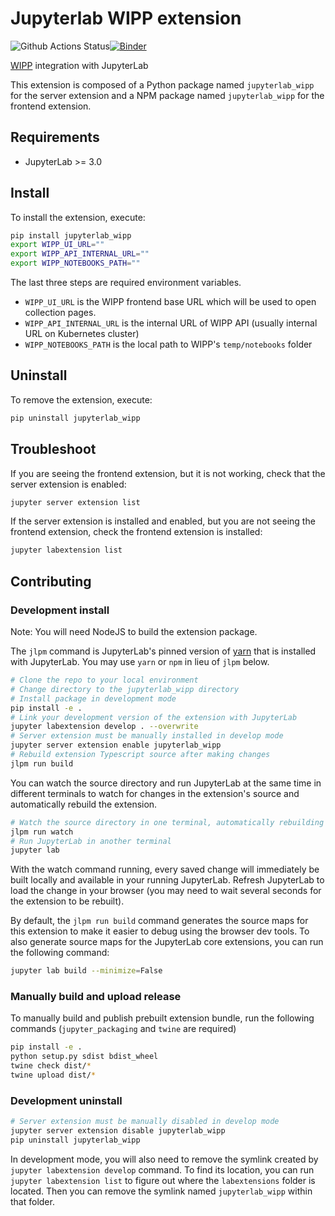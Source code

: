 # Jupyterlab WIPP extension

![Github Actions Status](https://github.com/labshare/jupyterlab-extensions.git/workflows/Build/badge.svg)[![Binder](https://mybinder.org/badge_logo.svg)](https://mybinder.org/v2/gh/labshare/jupyterlab-extensions.git/main?urlpath=lab)

[WIPP](https://github.com/usnistgov/wipp) integration with JupyterLab

This extension is composed of a Python package named `jupyterlab_wipp`
for the server extension and a NPM package named `jupyterlab_wipp`
for the frontend extension.


## Requirements

* JupyterLab >= 3.0

## Install

To install the extension, execute:

```bash
pip install jupyterlab_wipp
export WIPP_UI_URL=""
export WIPP_API_INTERNAL_URL=""
export WIPP_NOTEBOOKS_PATH=""
```

The last three steps are required environment variables. 

- `WIPP_UI_URL` is the WIPP frontend base URL which will be used to open collection pages.
- `WIPP_API_INTERNAL_URL` is the internal URL of WIPP API (usually internal URL on Kubernetes cluster)
- `WIPP_NOTEBOOKS_PATH` is the local path to WIPP's `temp/notebooks` folder

## Uninstall

To remove the extension, execute:

```bash
pip uninstall jupyterlab_wipp
```


## Troubleshoot

If you are seeing the frontend extension, but it is not working, check
that the server extension is enabled:

```bash
jupyter server extension list
```

If the server extension is installed and enabled, but you are not seeing
the frontend extension, check the frontend extension is installed:

```bash
jupyter labextension list
```


## Contributing

### Development install

Note: You will need NodeJS to build the extension package.

The `jlpm` command is JupyterLab's pinned version of
[yarn](https://yarnpkg.com/) that is installed with JupyterLab. You may use
`yarn` or `npm` in lieu of `jlpm` below.

```bash
# Clone the repo to your local environment
# Change directory to the jupyterlab_wipp directory
# Install package in development mode
pip install -e .
# Link your development version of the extension with JupyterLab
jupyter labextension develop . --overwrite
# Server extension must be manually installed in develop mode
jupyter server extension enable jupyterlab_wipp
# Rebuild extension Typescript source after making changes
jlpm run build
```

You can watch the source directory and run JupyterLab at the same time in different terminals to watch for changes in the extension's source and automatically rebuild the extension.

```bash
# Watch the source directory in one terminal, automatically rebuilding when needed
jlpm run watch
# Run JupyterLab in another terminal
jupyter lab
```

With the watch command running, every saved change will immediately be built locally and available in your running JupyterLab. Refresh JupyterLab to load the change in your browser (you may need to wait several seconds for the extension to be rebuilt).

By default, the `jlpm run build` command generates the source maps for this extension to make it easier to debug using the browser dev tools. To also generate source maps for the JupyterLab core extensions, you can run the following command:

```bash
jupyter lab build --minimize=False
```

### Manually build and upload release

To manually build and publish prebuilt extension bundle, run the following commands (`jupyter_packaging` and `twine` are required)

```bash
pip install -e .
python setup.py sdist bdist_wheel
twine check dist/*
twine upload dist/*
```

### Development uninstall

```bash
# Server extension must be manually disabled in develop mode
jupyter server extension disable jupyterlab_wipp
pip uninstall jupyterlab_wipp
```

In development mode, you will also need to remove the symlink created by `jupyter labextension develop`
command. To find its location, you can run `jupyter labextension list` to figure out where the `labextensions`
folder is located. Then you can remove the symlink named `jupyterlab_wipp` within that folder.
